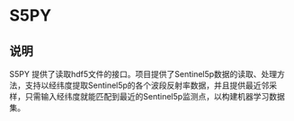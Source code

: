 # S5PY

## 说明
S5PY 提供了读取hdf5文件的接口。项目提供了Sentinel5p数据的读取、处理方法，支持以经纬度提取Sentinel5p的各个波段反射率数据，并且提供最近邻采样，只需输入经纬度就能匹配到最近的Sentinel5p监测点，以构建机器学习数据集。